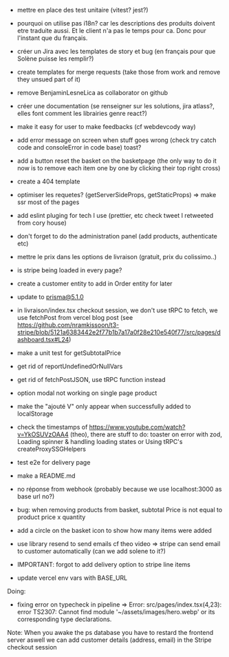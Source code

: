 - mettre en place des test unitaire (vitest? jest?)

- pourquoi on utilise pas i18n?
car les descriptions des produits doivent etre traduite aussi. Et le client n'a pas le temps pour ca. Donc pour l'instant que du français.

- créer un Jira avec les templates de story et bug (en français pour que Solène puisse les remplir?)
- create templates for merge requests (take those from work and remove they unsued part of it)
- remove BenjaminLesneLica as collaborator on github
- créer une documentation (se renseigner sur les solutions, jira atlass?, elles font comment les librairies genre react?)
- make it easy for user to make feedbacks (cf webdevcody way)
- add error message on screen when stuff goes wrong (check try catch code and consoleError in code base) toast?
- add a button reset the basket on the basketpage (the only way to do it now is to remove each item one by one by clicking their top right cross)
- create a 404 template
- optimiser les requetes? (getServerSideProps, getStaticProps)
=> make ssr most of the pages
- add eslint pluging for tech I use (prettier, etc check tweet I retweeted from cory house)
- don't forget to do the administration panel (add products, authenticate etc)
- mettre le prix dans les options de livraison (gratuit, prix du colissimo..)
- is stripe being loaded in every page?
- create a customer entity to add in Order entity for later
- update to prisma@5.1.0
- in livraison/index.tsx checkout session, we don't use tRPC to fetch, we use fetchPost from vercel blog post (see https://github.com/nramkissoon/t3-stripe/blob/5121a6383442e2f77b1b7a17a0f28e210e540f77/src/pages/dashboard.tsx#L24)
- make a unit test for getSubtotalPrice
- get rid of reportUndefinedOrNullVars
- get rid of fetchPostJSON, use tRPC function instead
- option modal not working on single page product
- make the "ajouté V" only appear when successfully added to localStorage
- check the timestamps of https://www.youtube.com/watch?v=YkOSUVzOAA4 (theo), there are stuff to do: toaster on error with zod,  Loading spinner & handling loading states or Using tRPC's createProxySSGHelpers
- test e2e for delivery page
- make a README.md
- no réponse from webhook (probably because we use localhost:3000 as base url no?)
- bug: when removing products from basket, subtotal Price is not equal to product price x quantity
- add a circle on the basket icon to show how many items were added
- use library resend to send emails cf theo video
=> stripe can send email to customer automatically (can we add solene to it?)
- IMPORTANT: forgot  to add delivery option to stripe line items
- update vercel env vars with BASE_URL


Doing:
- fixing error on typecheck in pipeline
=> Error: src/pages/index.tsx(4,23): error TS2307: Cannot find module '~/assets/images/hero.webp' or its corresponding type declarations.

Note:
When you awake the ps database you have to restard the frontend server aswell
we can add customer details (address, email) in the Stripe checkout session


